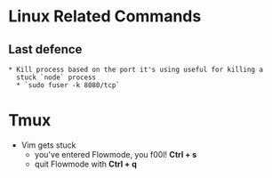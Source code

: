 # Linux Related Commands
  ## Last defence
    * Kill process based on the port it's using useful for killing a
      stuck `node` process
      * `sudo fuser -k 8080/tcp`

# Tmux
  * Vim gets stuck
    * you've entered Flowmode, you f00l! __Ctrl + s__
    * quit Flowmode with __Ctrl + q__
